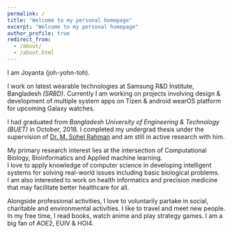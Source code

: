 ```yaml
---
permalink: /
title: "Welcome to my personal homepage"
excerpt: "Welcome to my personal homepage"
author_profile: true
redirect_from: 
  - /about/
  - /about.html
---
```


I am Joyanta (joh-yohn-toh). <be>
 <p>
I work on latest wearable technologies at Samsung R&D Institute, Bangladesh <em>(SRBD)</em>. Currently I am working on projects involving design & development of multiple system apps on Tizen & android wearOS platform for upcoming Galaxy watches.</p>
   <p>
I had graduated from <em>Bangladesh University of Engineering & Technology (BUET)</em> in October, 2018. I completed my undergrad thesis under the
 supervision of <a href="http://msrahman.buet.ac.bd/">Dr. M. Sohel Rahman</a> and am still in active research with him.</p>
  <p>
My primary research interest lies at the intersection of Computational Biology, Bioinformatics and Applied machine learning.  <br /> 
 I love to apply knowledge of computer science in developing intelligent systems for solving real-world issues including basic biological problems. 
    <br /> 
    I am also interested
 to work on health informatics and precision medicine that may facilitate better healthcare for all.</p>

 <p>
Alongside professional activities, I love to voluntarily partake in social, charitable and environmental activities. I like to travel and meet new people. In my free time,
I read books, watch anime and play strategy games. I am a big fan of AOE2, EUIV & HOI4. </p>
